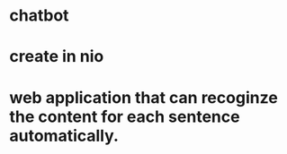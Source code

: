# chatbot
# create in nio 
# web application that can recoginze the content for each sentence automatically.
